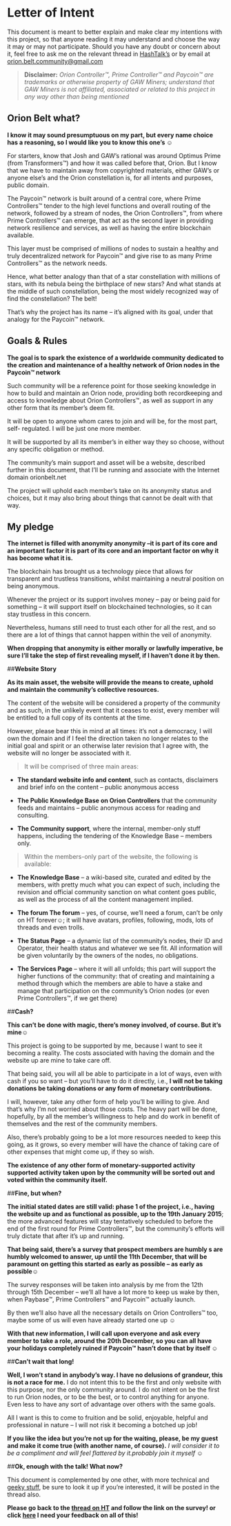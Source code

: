 Letter of Intent
===================



This document is meant to better explain and make clear my intentions with this project, so that anyone reading it may understand and choose the way it may or may not participate. Should you have any doubt or concern about it, feel free to ask me on the relevant thread in  [HashTalk’s](https://hashtalk.org/topic/23234/ann-orion-belt-community-base-camp) or by email at [orion.belt.community@gmail.com](orion.belt.community@gmail.com)

>**Disclaimer:** *Orion Controller&trade;, Prime Controller&trade; and Paycoin&trade; are trademarks or otherwise property of GAW Miners; understand that GAW Miners is not affiliated, associated or related to this project in any way other than being mentioned*

## **Orion Belt what?**
**I know it may sound presumptuous on my part, but every name choice has a reasoning,  so I would like you to know this one’s ☺**

For starters, know that Josh and GAW’s rational was around Optimus Prime (from Transformers&trade;) and how it was called before that, Orion. But I know that we have to maintain away from copyrighted materials, either GAW’s or anyone else’s and the Orion constellation is, for all intents and purposes, public domain.

The Paycoin&trade; network is built around of a central core, where Prime Controllers&trade; tender to the high level functions and overall routing of the network, followed by a stream of nodes, the Orion Controllers&trade;, from where Prime Controllers&trade; can emerge, that act as the second layer in providing network resilience and services, as well as having the entire blockchain available.

This layer must be comprised of millions of nodes to sustain a healthy and truly decentralized network for Paycoin&trade; and give rise to as many Prime Controllers&trade; as the network needs.

Hence, what better analogy than that of a star constellation with millions of stars, with its nebula being the birthplace of new stars? And what stands at the middle of such constellation, being the most widely recognized way of find the constellation?
The belt!

That’s why the project has its name – it’s aligned with its goal, under that analogy for the Paycoin&trade; network.

## **Goals & Rules**

**The goal is to spark the existence of a worldwide community dedicated to the**
**creation and maintenance of a healthy network of Orion nodes in the Paycoin&trade;  network**

Such community will be a reference point for those seeking knowledge in how to
build and maintain an Orion node, providing both recordkeeping and access to
knowledge about Orion Controllers&trade;, as well as support in any other form that its
member’s deem fit.

It will be open to anyone whom cares to join and will be, for the most part, self- regulated. I will be just one more member.

It will be supported by all its member’s in either way they so choose, without any
specific obligation or method.

The community’s main support and asset will be a website, described further in this document, that I’ll be running and associate with the Internet domain
orionbelt.net

The project will uphold each member’s take on its anonymity status and choices, but it may also bring about things that cannot be dealt with that way.

## **My pledge**

**The internet is filled with anonymity anonymity –it is part of its core and an important factor it is part of its core and an important factor on why it has become what it is.**

The blockchain has brought us a technology piece that allows for transparent and
trustless transitions, whilst maintaining a neutral position on being anonymous.

Whenever the project or its support involves money – pay or being paid for something – it will support itself on blockchained technologies, so it can stay trustless in this concern.

Nevertheless, humans still need to trust each other for all the rest, and so there are a lot of things that cannot happen within the veil of anonymity.

**When dropping that anonymity is either morally or lawfully imperative, be sure I’ll take the step of first revealing myself, if I haven’t done it by then.** 

##**Website Story**

**As its main asset, the website will provide the means to create, uphold and maintain the community’s collective resources.**

The content of the website will be considered a property of the community and as such, in the unlikely event that it ceases to exist, every member will be entitled to a full copy of its contents at the time.

However, please bear this in mind at all times: it’s not a democracy, I will own the domain and if I feel the direction taken no longer relates to the initial goal and spirit or an otherwise later revision that I agree with, the website will no longer be associated with it.

>It will be comprised of three main areas:

- **The standard website info and content**, such as contacts, disclaimers and brief info on the content – public anonymous access

- **The Public Knowledge Base on Orion Controllers** that the community feeds and maintains – public anonymous access for reading and consulting.

- **The Community support**, where the internal, member-only stuff happens, including the tendering of the Knowledge Base – members only.

>Within the members-only part of the website, the following is available:

- **The Knowledge Base** – a wiki-based site, curated and edited by the members, with pretty much what you can expect of such, including the revision and official community sanction on what content goes public, as well as the process of all the content management implied.

- **The forum The forum** – yes, of course, we’ll need a forum, can’t be only on HT forever☺; it will have avatars, profiles, following, mods, lots of threads and even trolls.


- **The Status Page** – a dynamic list of the community’s nodes, their ID and Operator, their health status and whatever we see fit. All information will be given voluntarily by the owners of the nodes, no obligations.

- **The Services Page** – where it will all unfolds; this part will support the higher functions of the community: that of creating and maintaining a method through which the members are able to have a stake and manage that participation on the community’s Orion nodes (or even Prime Controllers&trade;, if we get there)

##**Cash?**

**This can’t be done with magic, there’s money involved, of course. But it’s mine☺**

This project is going to be supported by me, because I want to see it becoming a reality. The costs associated with having the domain and the website up are mine to take care off.

That being said, you will all be able to participate in a lot of ways, even with cash if you so want – but you’ll have to do it directly, i.e., **I will not be taking donations be taking donations or any form of monetary contributions.**

I will, however, take any other form of help you’ll be willing to give. And that’s why I’m not worried about those costs. The heavy part will be done, hopefully, by all the member’s willingness to help and do work in benefit of themselves and the rest of the community members.

Also, there’s probably going to be a lot more resources needed to keep this going, as it grows, so every member will have the chance of taking care of other expenses that might come up, if they so wish.

 **The existence of any other form of monetary-supported activity supported activity taken upon by the community will be sorted out and voted within the community itself.**

##**Fine, but when?**

**The initial stated dates are still valid: phase 1 of the project, i.e., having the website up and as functional as possible, up to the 19th January 2015**; the more advanced features will stay tentatively scheduled to before the end of the first round for Prime Controllers&trade;, but the community’s efforts will truly dictate that after it’s up and running.

**That being said, there’s a survey that prospect members are humbly s are humbly welcomed to answer, up until the 11th December, that will be paramount on getting this started as early as possible – as early as possible☺**

The survey responses will be taken into analysis by me from the 12th through 15th December – we’ll all have a lot more to keep us wake by then, when Paybase&trade;, Prime Controllers&trade; and Paycoin&trade; actually launch.

By then we’ll also have all the necessary details on Orion Controllers&trade; too, maybe some of us will even have already started one up ☺

**With that new information, I will call upon everyone and ask every member to take a role, around the 20th December, so you can all have your holidays completely ruined if Paycoin&trade; hasn’t done that by itself ☺**

##**Can’t wait that long!**

**Well, I won’t stand in anybody’s way. I have no delusions of grandeur, this is not a race for me.**
I do not intent this to be the first and only website with this purpose, nor the only community around. I do not intent on be the first to run Orion nodes, or to be the best, or to control anything for anyone. Even less to have any sort of advantage over others with the same goals.

All I want is this to come to fruition and be solid, enjoyable, helpful and professional in nature – I will not risk it becoming a botched up job!

**If you like the idea but you’re not up for the waiting, please, be my guest and make it come true (with another name, of course).** *I will consider it to be a compliment and will feel flattered by it.probably join it myself* ☺

##**Ok, enough with the talk! What now?**

This document is complemented by one other, with more technical and [geeky stuff](https://github.com/mackattack414/Orions-Belt/blob/master/Geek%20Stuff.md), be sure to look it up if you’re interested, it will be posted in the thread also.

**Please go back to the  [thread on HT](https://hashtalk.org/topic/23234/ann-orion-belt-community-base-camp) and follow the link on the survey! or click [here](https://qtrial2011.qualtrics.com/SE/?SID=SV_81gxvH1x8VW0gsZ) I need your feedback on all of this!** 
